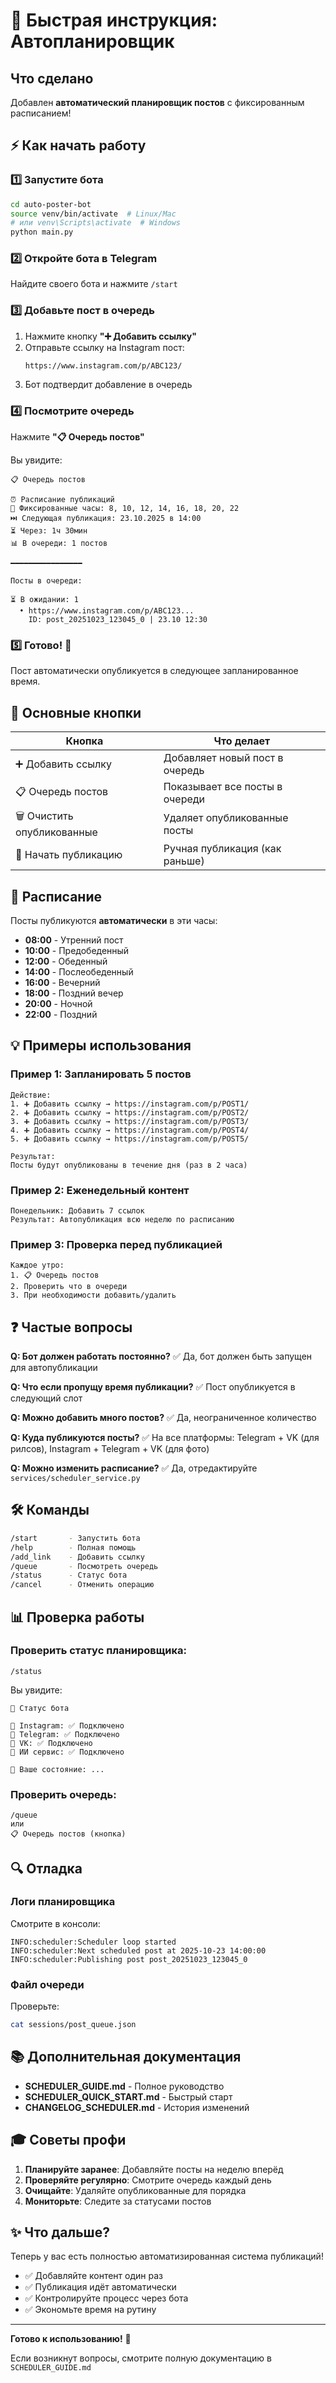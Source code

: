 # 🚀 Быстрая инструкция: Автопланировщик

## Что сделано

Добавлен **автоматический планировщик постов** с фиксированным расписанием!

## ⚡ Как начать работу

### 1️⃣ Запустите бота
```bash
cd auto-poster-bot
source venv/bin/activate  # Linux/Mac
# или venv\Scripts\activate  # Windows
python main.py
```

### 2️⃣ Откройте бота в Telegram
Найдите своего бота и нажмите `/start`

### 3️⃣ Добавьте пост в очередь
1. Нажмите кнопку **"➕ Добавить ссылку"**
2. Отправьте ссылку на Instagram пост:
   ```
   https://www.instagram.com/p/ABC123/
   ```
3. Бот подтвердит добавление в очередь

### 4️⃣ Посмотрите очередь
Нажмите **"📋 Очередь постов"**

Вы увидите:
```
📋 Очередь постов

⏰ Расписание публикаций
📅 Фиксированные часы: 8, 10, 12, 14, 16, 18, 20, 22
⏭️ Следующая публикация: 23.10.2025 в 14:00
⏳ Через: 1ч 30мин
📊 В очереди: 1 постов

━━━━━━━━━━━━━━━━

Посты в очереди:

⏳ В ожидании: 1
  • https://www.instagram.com/p/ABC123...
    ID: post_20251023_123045_0 | 23.10 12:30
```

### 5️⃣ Готово! 🎉
Пост автоматически опубликуется в следующее запланированное время.

## 🎯 Основные кнопки

| Кнопка | Что делает |
|--------|-----------|
| ➕ Добавить ссылку | Добавляет новый пост в очередь |
| 📋 Очередь постов | Показывает все посты в очереди |
| 🗑️ Очистить опубликованные | Удаляет опубликованные посты |
| 🚀 Начать публикацию | Ручная публикация (как раньше) |

## 📅 Расписание

Посты публикуются **автоматически** в эти часы:
- **08:00** - Утренний пост
- **10:00** - Предобеденный
- **12:00** - Обеденный
- **14:00** - Послеобеденный
- **16:00** - Вечерний
- **18:00** - Поздний вечер
- **20:00** - Ночной
- **22:00** - Поздний

## 💡 Примеры использования

### Пример 1: Запланировать 5 постов
```
Действие:
1. ➕ Добавить ссылку → https://instagram.com/p/POST1/
2. ➕ Добавить ссылку → https://instagram.com/p/POST2/
3. ➕ Добавить ссылку → https://instagram.com/p/POST3/
4. ➕ Добавить ссылку → https://instagram.com/p/POST4/
5. ➕ Добавить ссылку → https://instagram.com/p/POST5/

Результат:
Посты будут опубликованы в течение дня (раз в 2 часа)
```

### Пример 2: Еженедельный контент
```
Понедельник: Добавить 7 ссылок
Результат: Автопубликация всю неделю по расписанию
```

### Пример 3: Проверка перед публикацией
```
Каждое утро:
1. 📋 Очередь постов
2. Проверить что в очереди
3. При необходимости добавить/удалить
```

## ❓ Частые вопросы

**Q: Бот должен работать постоянно?**
✅ Да, бот должен быть запущен для автопубликации

**Q: Что если пропущу время публикации?**
✅ Пост опубликуется в следующий слот

**Q: Можно добавить много постов?**
✅ Да, неограниченное количество

**Q: Куда публикуются посты?**
✅ На все платформы: Telegram + VK (для рилсов), Instagram + Telegram + VK (для фото)

**Q: Можно изменить расписание?**
✅ Да, отредактируйте `services/scheduler_service.py`

## 🛠️ Команды

```bash
/start       - Запустить бота
/help        - Полная помощь
/add_link    - Добавить ссылку
/queue       - Посмотреть очередь
/status      - Статус бота
/cancel      - Отменить операцию
```

## 📊 Проверка работы

### Проверить статус планировщика:
```
/status
```

Вы увидите:
```
🤖 Статус бота

📸 Instagram: ✅ Подключено
💬 Telegram: ✅ Подключено
🔵 VK: ✅ Подключено
🤖 ИИ сервис: ✅ Подключено

👤 Ваше состояние: ...
```

### Проверить очередь:
```
/queue
или
📋 Очередь постов (кнопка)
```

## 🔍 Отладка

### Логи планировщика
Смотрите в консоли:
```
INFO:scheduler:Scheduler loop started
INFO:scheduler:Next scheduled post at 2025-10-23 14:00:00
INFO:scheduler:Publishing post post_20251023_123045_0
```

### Файл очереди
Проверьте:
```bash
cat sessions/post_queue.json
```

## 📚 Дополнительная документация

- **SCHEDULER_GUIDE.md** - Полное руководство
- **SCHEDULER_QUICK_START.md** - Быстрый старт
- **CHANGELOG_SCHEDULER.md** - История изменений

## 🎓 Советы профи

1. **Планируйте заранее**: Добавляйте посты на неделю вперёд
2. **Проверяйте регулярно**: Смотрите очередь каждый день
3. **Очищайте**: Удаляйте опубликованные для порядка
4. **Мониторьте**: Следите за статусами постов

## ✨ Что дальше?

Теперь у вас есть полностью автоматизированная система публикаций! 

- ✅ Добавляйте контент один раз
- ✅ Публикация идёт автоматически
- ✅ Контролируйте процесс через бота
- ✅ Экономьте время на рутину

---

**Готово к использованию!** 🚀

Если возникнут вопросы, смотрите полную документацию в `SCHEDULER_GUIDE.md`

